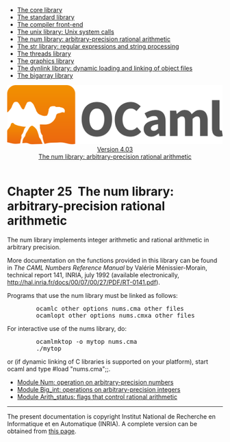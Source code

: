 <!-- ((! set title Manual !)) ((! set documentation !)) ((! set manual !)) ((! set nobreadcrumb !)) -->
<div class="manual content"><ul class="part_menu"><li><a href="core.html">The core library</a></li><li><a href="stdlib.html">The standard library</a></li><li><a href="parsing.html">The compiler front-end</a></li><li><a href="libunix.html">The unix library: Unix system calls</a></li><li class="active"><a href="libnum.html">The num library: arbitrary-precision rational arithmetic</a></li><li><a href="libstr.html">The str library: regular expressions and string processing</a></li><li><a href="libthreads.html">The threads library</a></li><li><a href="libgraph.html">The graphics library</a></li><li><a href="libdynlink.html">The dynlink library: dynamic loading and linking of object files</a></li><li><a href="libbigarray.html">The bigarray library</a></li></ul><header><nav class="toc brand"><a class="brand" href="https://ocaml.org/"><img src="colour-logo-gray.svg" class="svg" alt="OCaml"></a></nav><nav class="toc"><div class="toc_version"><a href="/docs" id="version-select">Version 4.03</a></div><div class="toc_title"><a href="#">The num library: arbitrary-precision rational arithmetic</a></div></nav></header>




<h1 class="chapter" id="sec520"><span>Chapter 25</span>&nbsp;&nbsp;The num library: arbitrary-precision rational arithmetic</h1>
<p>The <span class="c006">num</span> library implements integer arithmetic and rational
arithmetic in arbitrary precision.</p><p>More documentation on the functions provided in this library can be found
in <em>The CAML Numbers Reference Manual</em> by
Valérie Ménissier-Morain, technical report 141, INRIA, july 1992
(available electronically,
<a href="http://hal.inria.fr/docs/00/07/00/27/PDF/RT-0141.pdf"><span class="c006">http://hal.inria.fr/docs/00/07/00/27/PDF/RT-0141.pdf</span></a>).</p><p>Programs that use the <span class="c006">num</span> library must be linked as follows:
</p><pre>        ocamlc <span class="c012">other options</span> nums.cma <span class="c012">other files</span>
        ocamlopt <span class="c012">other options</span> nums.cmxa <span class="c012">other files</span>
</pre><p>
For interactive use of the <span class="c006">nums</span> library, do:
</p><pre>        ocamlmktop -o mytop nums.cma
        ./mytop
</pre><p>
or (if dynamic linking of C libraries is supported on your platform),
start <span class="c006">ocaml</span> and type <span class="c006">#load "nums.cma";;</span>.</p><ul class="ftoc2"><li class="li-links">
<a href="../../api/4.03/Num.html">Module <span class="c006">Num</span>: operation on arbitrary-precision numbers</a>
</li><li class="li-links"><a href="../../api/4.03/Big_int.html">Module <span class="c006">Big_int</span>: operations on arbitrary-precision integers</a>
</li><li class="li-links"><a href="../../api/4.03/Arith_status.html">Module <span class="c006">Arith_status</span>: flags that control rational arithmetic</a>
</li></ul>
<hr>





<div class="copyright">The present documentation is copyright Institut National de Recherche en Informatique et en Automatique (INRIA). A complete version can be obtained from <a href="http://caml.inria.fr/pub/docs/manual-ocaml/">this page</a>.</div></div>